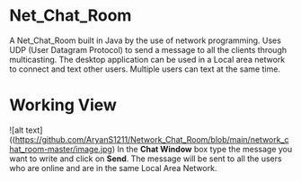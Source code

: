 # Net_Chat_Room
A Net_Chat_Room built in Java by the use of network programming. Uses UDP (User Datagram Protocol) to send a message to all the clients through multicasting. The desktop application can be used  in a Local area network  to 
connect and text other users. Multiple users can text at the same time.
# Working View
![alt text]((https://github.com/AryanS1211/Network_Chat_Room/blob/main/network_chat_room-master/image.jpg)
 In the **Chat Window** box type the message you want to write and click on **Send**. The message will be sent to all the users who are online and are in the same Local Area Network.
